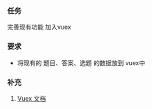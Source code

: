 ### 任务
完善现有功能
加入vuex
### 要求
- 将现有的 题目、答案、选题 的数据放到 vuex中
    
### 补充
1. [Vuex 文档](https://vuex.vuejs.org/zh/)  
